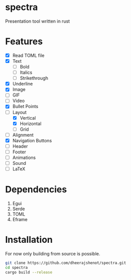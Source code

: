 # spectra
Presentation tool written in rust

# Features

- [x] Read TOML file
- [x] Text
  - [ ] Bold
  - [ ] Italics
  - [ ] Strikethrough
- [x] Underline
- [x] Image
- [ ] GIF
- [ ] Video
- [x] Bullet Points
- [ ] Layout
  - [x] Vertical
  - [x] Horizontal
  - [ ] Grid
- [ ] Alignment
- [x] Navigation Buttons
- [ ] Header
- [ ] Footer
- [ ] Animations
- [ ] Sound
- [ ] LaTeX

# Dependencies

1. Egui
2. Serde
3. TOML
4. Eframe

# Installation

For now only building from source is possible.

```bash
git clone https://github.com/dheerajshenot/spectra.git
cd spectra
cargo build --release
```
